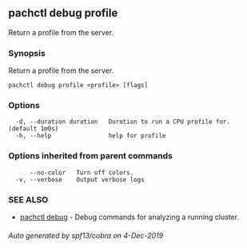 ## pachctl debug profile

Return a profile from the server.

### Synopsis

Return a profile from the server.

```
pachctl debug profile <profile> [flags]
```

### Options

```
  -d, --duration duration   Duration to run a CPU profile for. (default 1m0s)
  -h, --help                help for profile
```

### Options inherited from parent commands

```
      --no-color   Turn off colors.
  -v, --verbose    Output verbose logs
```

### SEE ALSO

* [pachctl debug](pachctl_debug.md)	 - Debug commands for analyzing a running cluster.

###### Auto generated by spf13/cobra on 4-Dec-2019
